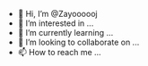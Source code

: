 - 👋 Hi, I’m @Zayoooooj
- 👀 I’m interested in ...
- 🌱 I’m currently learning ...
- 💞️ I’m looking to collaborate on ...
- 📫 How to reach me ...

<!---
Zayoooooj/Zayoooooj is a ✨ special ✨ repository because its `README.md` (this file) appears on your GitHub profile.
You can click the Preview link to take a look at your changes.
--->
